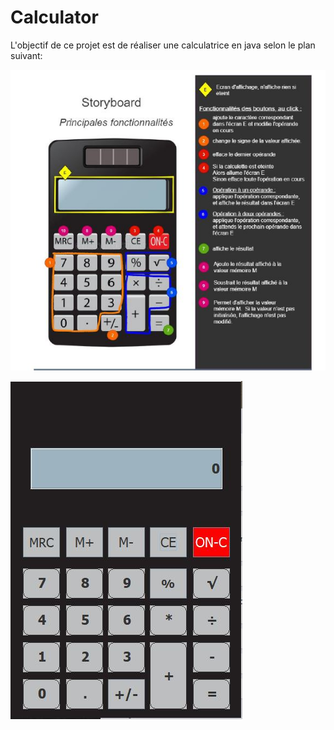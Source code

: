 # Calculator

L'objectif de ce projet est de réaliser une calculatrice en java selon le plan suivant:

![alt tag](https://github.com/SalihaZ/Calculator/blob/master/Calculator%20storyboard.JPG)






![alt tag](https://github.com/SalihaZ/Calculator/blob/master/Calculator.JPG)
